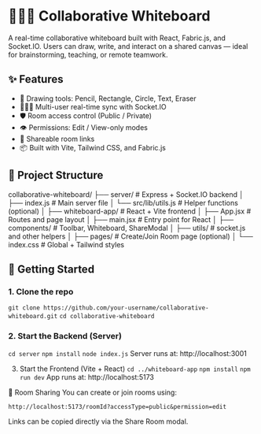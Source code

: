 # 🧑‍🤝‍🧑 Collaborative Whiteboard

A real-time collaborative whiteboard built with React, Fabric.js, and Socket.IO. Users can draw, write, and interact on a shared canvas — ideal for brainstorming, teaching, or remote teamwork.

## ✨ Features

- 🎨 Drawing tools: Pencil, Rectangle, Circle, Text, Eraser
- 🧑‍🤝‍🧑 Multi-user real-time sync with Socket.IO
- 🛡️ Room access control (Public / Private)
- 👁️ Permissions: Edit / View-only modes
- 🔗 Shareable room links
- 📦 Built with Vite, Tailwind CSS, and Fabric.js

## 📁 Project Structure

collaborative-whiteboard/
├── server/ # Express + Socket.IO backend
│ ├── index.js # Main server file
│ └── src/lib/utils.js # Helper functions (optional)
│
├── whiteboard-app/ # React + Vite frontend
│ ├── App.jsx # Routes and page layout
│ ├── main.jsx # Entry point for React
│ ├── components/ # Toolbar, Whiteboard, ShareModal
│ ├── utils/ # socket.js and other helpers
│ ├── pages/ # Create/Join Room page (optional)
│ └── index.css # Global + Tailwind styles


## 🚀 Getting Started

### 1. Clone the repo

`git clone https://github.com/your-username/collaborative-whiteboard.git`
`cd collaborative-whiteboard`

### 2. Start the Backend (Server)

`cd server`
`npm install`
`node index.js`
Server runs at: http://localhost:3001

3. Start the Frontend (Vite + React)
`cd ../whiteboard-app`
`npm install`
`npm run dev`
App runs at: http://localhost:5173

🔗 Room Sharing
You can create or join rooms using:

`http://localhost:5173/roomId?accessType=public&permission=edit`

Links can be copied directly via the Share Room modal.
